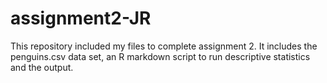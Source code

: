 # assignment2-JR



This repository included my files to complete assignment 2. It includes the penguins.csv data set, an R markdown script to run descriptive statistics and the output.

